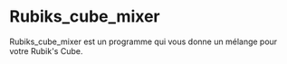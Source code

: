 # Rubiks_cube_mixer
Rubiks_cube_mixer est un programme qui vous donne un mélange pour votre Rubik's Cube.
